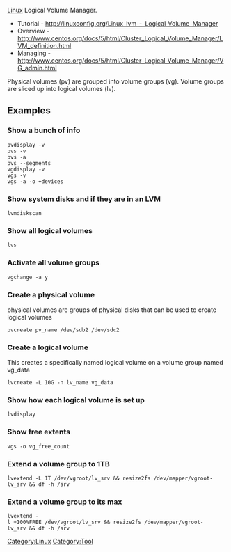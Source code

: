 [Linux](Linux "wikilink") Logical Volume Manager.

-   Tutorial -
    <http://linuxconfig.org/Linux_lvm_-_Logical_Volume_Manager>
-   Overview -
    <http://www.centos.org/docs/5/html/Cluster_Logical_Volume_Manager/LVM_definition.html>
-   Managing -
    <http://www.centos.org/docs/5/html/Cluster_Logical_Volume_Manager/VG_admin.html>

Physical volumes (pv) are grouped into volume groups (vg). Volume groups
are sliced up into logical volumes (lv).

Examples
--------

### Show a bunch of info

`pvdisplay -v`\
`pvs -v`\
`pvs -a`\
`pvs --segments`\
`vgdisplay -v `\
`vgs -v`\
`vgs -a -o +devices`

### Show system disks and if they are in an LVM

`lvmdiskscan`

### Show all logical volumes

`lvs`

### Activate all volume groups

`vgchange -a y`

### Create a physical volume

physical volumes are groups of physical disks that can be used to create
logical volumes

`pvcreate pv_name /dev/sdb2 /dev/sdc2`

### Create a logical volume

This creates a specifically named logical volume on a volume group named
vg\_data

`lvcreate -L 10G -n lv_name vg_data`

### Show how each logical volume is set up

`lvdisplay`

### Show free extents

`vgs -o vg_free_count`

### Extend a volume group to 1TB

`lvextend -L 1T /dev/vgroot/lv_srv && resize2fs /dev/mapper/vgroot-lv_srv && df -h /srv`

### Extend a volume group to its max

`lvextend -l +100%FREE /dev/vgroot/lv_srv && resize2fs /dev/mapper/vgroot-lv_srv && df -h /srv`

<Category:Linux> <Category:Tool>

